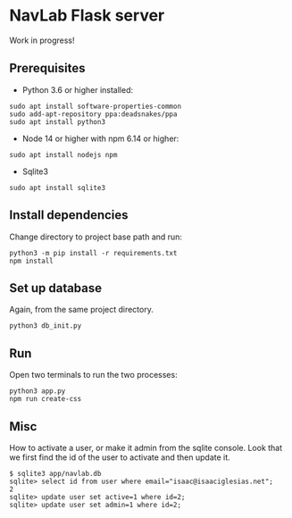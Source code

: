 # NavLab Flask server

Work in progress!

## Prerequisites

- Python 3.6 or higher installed:

```
sudo apt install software-properties-common
sudo add-apt-repository ppa:deadsnakes/ppa
sudo apt install python3
```

- Node 14 or higher with npm 6.14 or higher:

```
sudo apt install nodejs npm
```

- Sqlite3
```
sudo apt install sqlite3
```

## Install dependencies

Change directory to project base path and run:

```
python3 -m pip install -r requirements.txt
npm install
```

## Set up database

Again, from the same project directory.

```
python3 db_init.py
```

## Run

Open two terminals to run the two processes:

```
python3 app.py
npm run create-css
```

## Misc

How to activate a user, or make it admin from the sqlite console.
Look that we first find the id of the user to activate and then update it.

```
$ sqlite3 app/navlab.db
sqlite> select id from user where email="isaac@isaaciglesias.net";
2
sqlite> update user set active=1 where id=2;
sqlite> update user set admin=1 where id=2;
```
